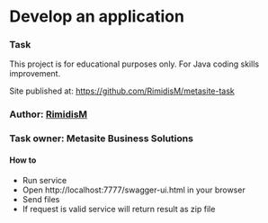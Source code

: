 
# Develop an application
### Task

This project is for educational purposes only. For Java coding skills improvement.

Site published at: https://github.com/RimidisM/metasite-task


### Author: [RimidisM](https://github.com/RimidisM)
### Task owner: Metasite Business Solutions

#### How to

- Run service
- Open http://localhost:7777/swagger-ui.html in your browser
- Send files
- If request is valid service will return result as zip file